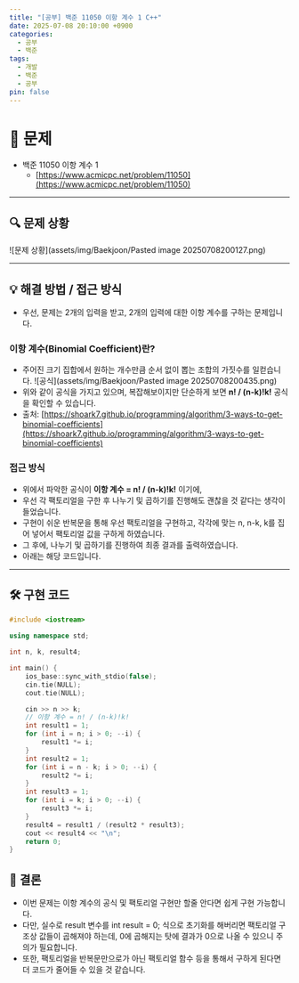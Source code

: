 ```yaml
---
title: "[공부] 백준 11050 이항 계수 1 C++"
date: 2025-07-08 20:10:00 +0900
categories:
  - 공부
  - 백준
tags:
  - 개발
  - 백준
  - 공부
pin: false
---
```


# 📝 문제

- 백준 11050 이항 계수 1
	- [https://www.acmicpc.net/problem/11050](https://www.acmicpc.net/problem/11050)

---

## 🔍 문제 상황
![문제 상황](assets/img/Baekjoon/Pasted image 20250708200127.png)

---

## 💡 해결 방법 / 접근 방식

- 우선, 문제는 2개의 입력을 받고, 2개의 입력에 대한 이항 계수를 구하는 문제입니다.

### 이항 계수(Binomial Coefficient)란?
- 주어진 크기 집합에서 원하는 개수만큼 순서 없이 뽑는 조합의 가짓수를 일컫습니다.
![공식](assets/img/Baekjoon/Pasted image 20250708200435.png)
- 위와 같이 공식을 가지고 있으며, 복잡해보이지만 단순하게 보면 **n! / (n-k)!k!** 공식을 확인할 수 있습니다.
- 출처: [https://shoark7.github.io/programming/algorithm/3-ways-to-get-binomial-coefficients](https://shoark7.github.io/programming/algorithm/3-ways-to-get-binomial-coefficients)
### 접근 방식
- 위에서 파악한 공식이 **이항 계수 = n! / (n-k)!k!** 이기에,
- 우선 각 팩토리얼을 구한 후 나누기 및 곱하기를 진행해도 괜찮을 것 같다는 생각이 들었습니다.
- 구현이 쉬운 반복문을 통해 우선 팩토리얼을 구현하고, 각각에 맞는 n, n-k, k를 집어 넣어서 팩토리얼 값을 구하게 하였습니다.
- 그 후에, 나누기 및 곱하기를 진행하여 최종 결과를 출력하였습니다.
- 아래는 해당 코드입니다.

---

## 🛠️ 구현 코드
```cpp
#include <iostream>

using namespace std;

int n, k, result4;

int main() {
    ios_base::sync_with_stdio(false);
    cin.tie(NULL);
    cout.tie(NULL);

    cin >> n >> k;
    // 이항 계수 = n! / (n-k)!k!
    int result1 = 1;
    for (int i = n; i > 0; --i) {
        result1 *= i;
    }
    int result2 = 1;
    for (int i = n - k; i > 0; --i) {
        result2 *= i;
    }
    int result3 = 1;
    for (int i = k; i > 0; --i) {
        result3 *= i;
    }
    result4 = result1 / (result2 * result3);
    cout << result4 << "\n";
    return 0;
}

```

## 🧷 결론
- 이번 문제는 이항 계수의 공식 및 팩토리얼 구현만 할줄 안다면 쉽게 구현 가능합니다.
- 다만, 실수로 result 변수를 int result = 0; 식으로 초기화를 해버리면 팩토리얼 구조상 값들이 곱해져야 하는데, 0에 곱해지는 탓에 결과가 0으로 나올 수 있으니 주의가 필요합니다.
- 또한, 팩토리얼을 반복문만으로가 아닌 팩토리얼 함수 등을 통해서 구하게 된다면 더 코드가 줄어들 수 있을 것 같습니다.